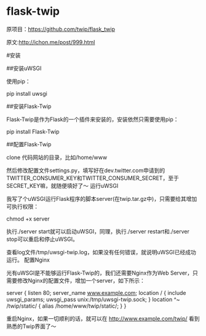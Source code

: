 flask-twip
==========

原项目：https://github.com/twip/flask_twip

原文:http://ichon.me/post/999.html

#安装

##安装uWSGI

使用pip：

pip install uwsgi

##安装Flask-Twip

Flask-Twip是作为Flask的一个插件来安装的，安装依然只需要使用pip：

pip install Flask-Twip

##配置Flask-Twip

clone 代码网站的目录，比如/home/www

然后修改配置文件settings.py，填写好在dev.twitter.com申请到的TWITTER_CONSUMER_KEY和TWITTER_CONSUMER_SECRET，至于SECRET_KEY嘛，就随便填好了～ 运行uWSGI

我写了个uWSGI运行Flask程序的脚本server(在twip.tar.gz中)，只需要给其增加可执行权限：

chmod +x server

执行./server start就可以启动uWSGI，同理，执行./server restart和./server stop可以重启和停止uWSGI。

查看log文件/tmp/uwsgi-twip.log，如果没有任何错误，就说明uWSGI已经成功运行。 配置Nginx

光有uWSGI是不能够运行Flask-Twip的，我们还需要Nginx作为Web Server，只需要修改Nginx的配置文件，增加一个server，如下所示：

server
{
    listen 80;
    server_name www.example.com;
    location /
        {
            include     uwsgi_params;
            uwsgi_pass  unix:/tmp/uwsgi-twip.sock;
        }
    location ^~ /twip/static/ 
        {
            alias /home/www/twip/static/;
        }
}

重启Nginx，如果一切顺利的话，就可以在 http://www.example.com/twip/ 看到熟悉的Twip界面了～